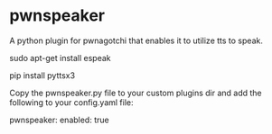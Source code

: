 # pwnspeaker
A python plugin for pwnagotchi that enables it to utilize tts to speak.

sudo apt-get install espeak

pip install pyttsx3

Copy the pwnspeaker.py file to your custom plugins dir and add the following to your config.yaml file:

pwnspeaker:
    enabled: true
